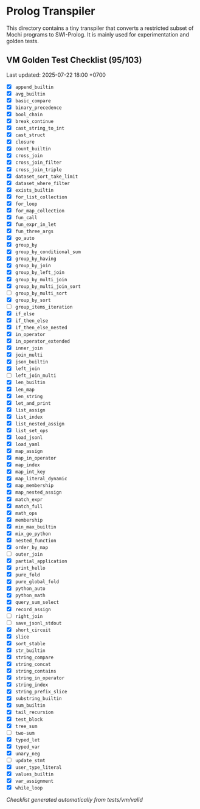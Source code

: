 # Prolog Transpiler

This directory contains a tiny transpiler that converts a restricted subset of Mochi programs to SWI-Prolog. It is mainly used for experimentation and golden tests.

## VM Golden Test Checklist (95/103)
Last updated: 2025-07-22 18:00 +0700
- [x] `append_builtin`
- [x] `avg_builtin`
- [x] `basic_compare`
- [x] `binary_precedence`
- [x] `bool_chain`
- [x] `break_continue`
- [x] `cast_string_to_int`
- [x] `cast_struct`
- [x] `closure`
- [x] `count_builtin`
- [x] `cross_join`
- [x] `cross_join_filter`
- [x] `cross_join_triple`
- [x] `dataset_sort_take_limit`
- [x] `dataset_where_filter`
- [x] `exists_builtin`
- [x] `for_list_collection`
- [x] `for_loop`
- [x] `for_map_collection`
- [x] `fun_call`
- [x] `fun_expr_in_let`
- [x] `fun_three_args`
- [x] `go_auto`
- [x] `group_by`
- [x] `group_by_conditional_sum`
- [x] `group_by_having`
- [x] `group_by_join`
- [x] `group_by_left_join`
- [x] `group_by_multi_join`
- [x] `group_by_multi_join_sort`
- [ ] `group_by_multi_sort`
- [x] `group_by_sort`
- [ ] `group_items_iteration`
- [x] `if_else`
- [x] `if_then_else`
- [x] `if_then_else_nested`
- [x] `in_operator`
- [x] `in_operator_extended`
- [x] `inner_join`
- [x] `join_multi`
- [x] `json_builtin`
- [x] `left_join`
- [ ] `left_join_multi`
- [x] `len_builtin`
- [x] `len_map`
- [x] `len_string`
- [x] `let_and_print`
- [x] `list_assign`
- [x] `list_index`
- [x] `list_nested_assign`
- [x] `list_set_ops`
- [x] `load_jsonl`
- [x] `load_yaml`
- [x] `map_assign`
- [x] `map_in_operator`
- [x] `map_index`
- [x] `map_int_key`
- [x] `map_literal_dynamic`
- [x] `map_membership`
- [x] `map_nested_assign`
- [x] `match_expr`
- [x] `match_full`
- [x] `math_ops`
- [x] `membership`
- [x] `min_max_builtin`
- [x] `mix_go_python`
- [x] `nested_function`
- [x] `order_by_map`
- [ ] `outer_join`
- [x] `partial_application`
- [x] `print_hello`
- [x] `pure_fold`
- [x] `pure_global_fold`
- [x] `python_auto`
- [x] `python_math`
- [x] `query_sum_select`
- [x] `record_assign`
- [ ] `right_join`
- [ ] `save_jsonl_stdout`
- [x] `short_circuit`
- [x] `slice`
- [x] `sort_stable`
- [x] `str_builtin`
- [x] `string_compare`
- [x] `string_concat`
- [x] `string_contains`
- [x] `string_in_operator`
- [x] `string_index`
- [x] `string_prefix_slice`
- [x] `substring_builtin`
- [x] `sum_builtin`
- [x] `tail_recursion`
- [x] `test_block`
- [x] `tree_sum`
- [ ] `two-sum`
- [x] `typed_let`
- [x] `typed_var`
- [x] `unary_neg`
- [ ] `update_stmt`
- [x] `user_type_literal`
- [x] `values_builtin`
- [x] `var_assignment`
- [x] `while_loop`

*Checklist generated automatically from tests/vm/valid*